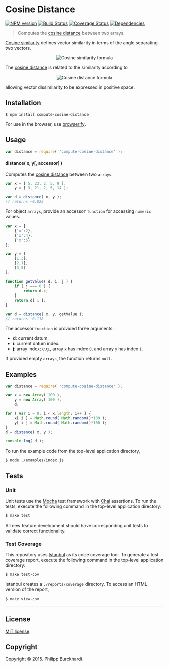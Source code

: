 Cosine Distance
===
[![NPM version][npm-image]][npm-url] [![Build Status][travis-image]][travis-url] [![Coverage Status][coveralls-image]][coveralls-url] [![Dependencies][dependencies-image]][dependencies-url]

> Computes the [cosine distance](http://en.wikipedia.org/wiki/Cosine_similarity) between two arrays.

[Cosine similarity](http://en.wikipedia.org/wiki/Cosine_similarity) defines vector similarity in terms of the angle separating two vectors.

<div class="equation" align="center" data-raw-text="s(\mathbf{x},\mathbf{y}) = {\mathbf{x} \cdot \mathbf{y} \over \|\mathbf{x}\| \|\mathbf{y}\|} = \frac{ \sum\limits_{i=0}^{n-1}{x_i y_i} }{ \sqrt{\sum\limits_{i=0}^{n-1}{(x_i)^2}} \times \sqrt{\sum\limits_{i=0}^{n-1}{(y_i)^2}} }" data-equation="eq:cosine_similarity">
	<img src="" alt="Cosine similarity formula">
	<br>
</div>

The [cosine distance](http://en.wikipedia.org/wiki/Cosine_similarity) is related to the similarity according to

<div class="equation" align="center" data-raw-text="" data-equation="eq:cosine_distance">
	<img src="" alt="Cosine distance formula">
	<br>
</div>

allowing vector dissimilarity to be expressed in positive space. 


## Installation

``` bash
$ npm install compute-cosine-distance
```

For use in the browser, use [browserify](https://github.com/substack/node-browserify).


## Usage

``` javascript
var distance = require( 'compute-cosine-distance' );
```

#### distance( x, y[, accessor] )

Computes the [cosine distance](http://en.wikipedia.org/wiki/Cosine_similarity) between two `arrays`.


``` javascript
var x = [ 5, 23, 2, 5, 9 ],
    y = [ 3, 21, 2, 5, 14 ];

var d = distance( x, y );
// returns ~0.025
```

For object `arrays`, provide an accessor `function` for accessing `numeric` values.

``` javascript
var x = [
	{'x':2},
	{'x':4},
	{'x':5}
];

var y = [
	[1,3],
	[2,1],
	[3,5]
];

function getValue( d, i, j ) {
	if ( j === 0 ) {
		return d.x;
	}
	return d[ 1 ];
}

var d = distance( x, y, getValue );
// returns ~0.118
```

The accessor `function` is provided three arguments:

-	__d__: current datum.
-	__i__: current datum index.
-	__j__: array index; e.g., array `x` has index `0`, and array `y` has index `1`.


If provided empty `arrays`, the function returns `null`.



## Examples

``` javascript
var distance = require( 'compute-cosine-distance' );

var x = new Array( 100 ),
	y = new Array( 100 ),
	d;

for ( var i = 0; i < x.length; i++ ) {
	x[ i ] = Math.round( Math.random()*100 );
	y[ i ] = Math.round( Math.random()*100 );
}
d = distance( x, y );

console.log( d );
```

To run the example code from the top-level application directory,

``` bash
$ node ./examples/index.js
```


## Tests

### Unit

Unit tests use the [Mocha](http://mochajs.org/) test framework with [Chai](http://chaijs.com) assertions. To run the tests, execute the following command in the top-level application directory:

``` bash
$ make test
```

All new feature development should have corresponding unit tests to validate correct functionality.


### Test Coverage

This repository uses [Istanbul](https://github.com/gotwarlost/istanbul) as its code coverage tool. To generate a test coverage report, execute the following command in the top-level application directory:

``` bash
$ make test-cov
```

Istanbul creates a `./reports/coverage` directory. To access an HTML version of the report,

``` bash
$ make view-cov
```


---
## License

[MIT license](http://opensource.org/licenses/MIT).


## Copyright

Copyright &copy; 2015. Philipp Burckhardt.


[npm-image]: http://img.shields.io/npm/v/compute-cosine-distance.svg
[npm-url]: https://npmjs.org/package/compute-cosine-distance

[travis-image]: http://img.shields.io/travis/compute-io/cosine-distance/master.svg
[travis-url]: https://travis-ci.org/compute-io/cosine-distance

[coveralls-image]: https://img.shields.io/coveralls/compute-io/cosine-distance/master.svg
[coveralls-url]: https://coveralls.io/r/compute-io/cosine-distance?branch=master

[dependencies-image]: http://img.shields.io/david/compute-io/cosine-distance.svg
[dependencies-url]: https://david-dm.org/compute-io/cosine-distance

[dev-dependencies-image]: http://img.shields.io/david/dev/compute-io/cosine-distance.svg
[dev-dependencies-url]: https://david-dm.org/dev/compute-io/cosine-distance

[github-issues-image]: http://img.shields.io/github/issues/compute-io/cosine-distance.svg
[github-issues-url]: https://github.com/compute-io/cosine-distance/issues

